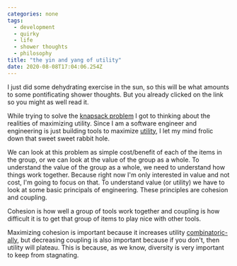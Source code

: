 ```yaml
---
categories: none
tags:
  - development
  - quirky
  - life
  - shower thoughts
  - philosophy
title: "the yin and yang of utility"
date: 2020-08-08T17:04:06.254Z
---
```


I just did some dehydrating exercise in the sun, so this will be what amounts to some pontificating shower thoughts. But you already clicked on the link so you might as well read it.

While trying to solve the [knapsack problem](https://en.wikipedia.org/wiki/Knapsack_problem) I got to thinking about the realities of maximizing utility. Since I am a software engineer and engineering is just building tools to maximize [utility](https://en.wiktionary.org/wiki/utility), I let my mind frolic down that sweet sweet rabbit hole.

We can look at this problem as simple cost/benefit of each of the items in the group, or we can look at the value of the group as a whole. To understand the value of the group as a whole, we need to understand how things work together. Because right now I'm only interested in value and not cost, I'm going to focus on that. To understand value (or utility) we have to look at some basic principals of engineering. These principles are cohesion and coupling.

Cohesion is how well a group of tools work together and coupling is how difficult it is to get that group of items to play nice with other tools.

Maximizing cohesion is important because it increases utility [combinatoric-ally](https://en.wikipedia.org/wiki/Combinatorics), but decreasing coupling is also important because if you don't, then utility will plateau. This is because, as we know, diversity is very important to keep from stagnating.

